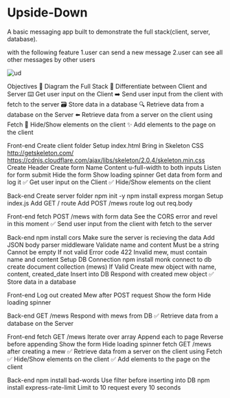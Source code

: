 # Upside-Down
A basic messaging app built to demonstrate the full stack(client, server, database).


with the following feature
1.user can send a new message 
2.user can see all other messages by other users


![ud](https://user-images.githubusercontent.com/37223519/76159551-cc840d80-6147-11ea-9b31-1e8117e0f318.gif)

Objectives
 📝 Diagram the Full Stack
 🔎 Differentiate between Client and Server
 ⌨️ Get user input on the Client
 ➡️ Send user input from the client with fetch to the server
 🗃 Store data in a database
 🔍 Retrieve data from a database on the Server
 ⬅️ Retrieve data from a server on the client using Fetch
 🙈 Hide/Show elements on the client
 ✨ Add elements to the page on the client
 
 Front-end
 Create client folder
 Setup index.html
 Bring in Skeleton CSS
http://getskeleton.com/
https://cdnjs.cloudflare.com/ajax/libs/skeleton/2.0.4/skeleton.min.css
 Create Header
 Create form
 Name
 Content
 u-full-width to both inputs
 Listen for form submit
 Hide the form
 Show loading spinner
 Get data from form and log it
✅ Get user input on the Client
✅ Hide/Show elements on the client


Back-end
 Create server folder
 npm init -y
 npm install express morgan
 Setup index.js
 Add GET / route
 Add POST /mews route
 log out req.body
 
 Front-end
 fetch POST /mews with form data
 See the CORS error and revel in this moment
✅ Send user input from the client with fetch to the server

Back-end
 npm install cors
 Make sure the server is recieving the data
 Add JSON body parser middleware
 Validate name and content
 Must be a string
 Cannot be empty
 If not valid
 Error code 422
 Invalid mew, must contain name and content
 Setup DB Connection
 npm install monk
 connect to db
 create document collection (mews)
 If Valid
 Create mew object with
 name, content, created_date
 Insert into DB
 Respond with created mew object
✅ Store data in a database

Front-end
 Log out created Mew after POST request
 Show the form
 Hide loading spinner
 
 
 Back-end
 GET /mews
 Respond with mews from DB
✅ Retrieve data from a database on the Server


Front-end
 fetch GET /mews
 Iterate over array
 Append each to page
 Reverse before appending
 Show the form
 Hide loading spinner
 fetch GET /mews after creating a mew
✅ Retrieve data from a server on the client using Fetch
✅ Hide/Show elements on the client
✅ Add elements to the page on the client

Back-end
 npm install bad-words
 Use filter before inserting into DB
 npm install express-rate-limit
 Limit to 10 request every 10 seconds
